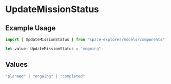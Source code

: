 # UpdateMissionStatus

## Example Usage

```typescript
import { UpdateMissionStatus } from "space-explorer/models/components";

let value: UpdateMissionStatus = "ongoing";
```

## Values

```typescript
"planned" | "ongoing" | "completed"
```